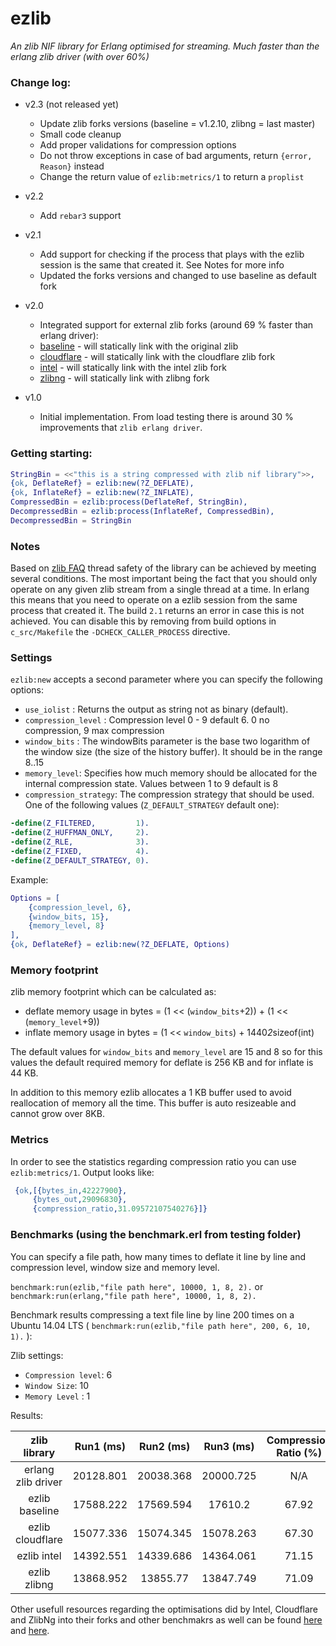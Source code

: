 # ezlib

*An zlib NIF library for Erlang optimised for streaming. Much faster than the erlang zlib driver (with over 60%)* 

### Change log:

- v2.3 (not released yet)
    - Update zlib forks versions (baseline = v1.2.10, zlibng = last master)
    - Small code cleanup
    - Add proper validations for compression options
    - Do not throw exceptions in case of bad arguments, return `{error, Reason}` instead
    - Change the return value of `ezlib:metrics/1` to return a `proplist`

- v2.2
    - Add `rebar3` support

- v2.1
    - Add support for checking if the process that plays with the ezlib session is the same that created it. See Notes for more info
    - Updated the forks versions and changed to use baseline as default fork

- v2.0
    - Integrated support for external zlib forks (around 69 % faster than erlang driver):
    - [baseline][1] - will statically link with the original zlib
    - [cloudflare][2] - will statically link with the cloudflare zlib fork
    - [intel][3] - will statically link with the intel zlib fork
    - [zlibng][4] - will statically link with zlibng fork
- v1.0
    - Initial implementation. From load testing there is around 30 % improvements that `zlib erlang driver`.

### Getting starting:

```erlang
StringBin = <<"this is a string compressed with zlib nif library">>,
{ok, DeflateRef} = ezlib:new(?Z_DEFLATE),
{ok, InflateRef} = ezlib:new(?Z_INFLATE),
CompressedBin = ezlib:process(DeflateRef, StringBin),
DecompressedBin = ezlib:process(InflateRef, CompressedBin),
DecompressedBin = StringBin
```

### Notes

Based on [zlib FAQ][7] thread safety of the library can be achieved by meeting several conditions. The most important being
the fact that you should only operate on any given zlib stream from a single thread at a time. In erlang this means that
you need to operate on a ezlib session from the same process that created it. The build `2.1` returns an error in case this is not
achieved. You can disable this by removing from build options in `c_src/Makefile` the `-DCHECK_CALLER_PROCESS` directive.

### Settings

`ezlib:new` accepts a second parameter where you can specify the following options:

- `use_iolist` : Returns the output as string not as binary (default).
- `compression_level` : Compression level 0 - 9 default 6. 0 no compression, 9 max compression
- `window_bits` : The windowBits parameter is the base two logarithm of the window size (the size of the history buffer). It should be in the range 8..15 
- `memory_level`: Specifies how much memory should be allocated for the internal compression state. Values between 1 to 9 default is 8
- `compression_strategy`: The compression strategy that should be used. One of the following values (`Z_DEFAULT_STRATEGY` default one):

```erlang
-define(Z_FILTERED,         1).
-define(Z_HUFFMAN_ONLY,     2).
-define(Z_RLE,              3).
-define(Z_FIXED,            4).
-define(Z_DEFAULT_STRATEGY, 0).
```

Example:

```erlang
Options = [
    {compression_level, 6},
    {window_bits, 15},
    {memory_level, 8}
],
{ok, DeflateRef} = ezlib:new(?Z_DEFLATE, Options)
```

### Memory footprint

zlib memory footprint which can be calculated as:

- deflate memory usage in bytes = (1 << (`window_bits`+2)) + (1 << (`memory_level`+9)) 
- inflate memory usage in bytes = (1 << `window_bits`) + 1440*2*sizeof(int) 

The default values for `window_bits` and `memory_level` are 15 and 8 so for this values the default required memory for deflate is 256 KB and for inflate is 44 KB.

In addition to this memory ezlib allocates a 1 KB buffer used to avoid reallocation of memory all the time. This buffer is auto resizeable and cannot grow over 8KB.

### Metrics

In order to see the statistics regarding compression ratio you can use `ezlib:metrics/1`. Output looks like:

```erlang
 {ok,[{bytes_in,42227900},
     {bytes_out,29096830},
     {compression_ratio,31.09572107540276}]}
```     

### Benchmarks (using the benchmark.erl from testing folder)

You can specify a file path, how many times to deflate it line by line and compression level, window size and memory level.

`benchmark:run(ezlib,"file path here", 10000, 1, 8, 2).` or `benchmark:run(erlang,"file path here", 10000, 1, 8, 2).`

Benchmark results compressing a text file line by line 200 times on a Ubuntu 14.04 LTS ( `benchmark:run(ezlib,"file path here", 200, 6, 10, 1).` ):

Zlib settings:

- `Compression level`: 6
- `Window Size`: 10
- `Memory Level` : 1

Results:

| zlib library       | Run1 (ms) | Run2 (ms) | Run3 (ms) | Compression Ratio (%) |
|:------------------:|:---------:|:---------:|:---------:|:---------------------:|
| erlang zlib driver | 20128.801 | 20038.368 | 20000.725 | N/A                   |
| ezlib baseline     | 17588.222 | 17569.594 | 17610.2   | 67.92                 |
| ezlib cloudflare   | 15077.336 | 15074.345 | 15078.263 | 67.30                 |
| ezlib intel        | 14392.551 | 14339.686 | 14364.061 | 71.15                 |
| ezlib zlibng       | 13868.952 | 13855.77  | 13847.749 | 71.09                 |

Other usefull resources regarding the optimisations did by Intel, Cloudflare and ZlibNg into their forks and other benchmakrs as well can be found [here][5] and [here][6].

[1]:https://github.com/madler/zlib.git
[2]:https://github.com/cloudflare/zlib.git
[3]:https://github.com/jtkukunas/zlib.git
[4]:https://github.com/Dead2/zlib-ng.git
[5]:https://www.snellman.net/blog/archive/2014-08-04-comparison-of-intel-and-cloudflare-zlib-patches.html
[6]:http://www.snellman.net/blog/archive/2015-06-05-updated-zlib-benchmarks/
[7]:http://www.zlib.net/zlib_faq.html#faq21